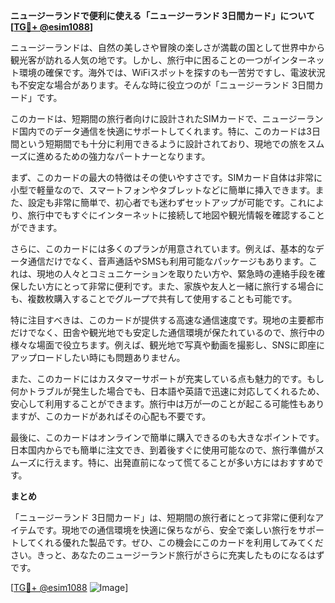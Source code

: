 **ニュージーランドで便利に使える「ニュージーランド 3日間カード」について[[TG💪+ @esim1088](https://t.me/s/esim1088)]**

ニュージーランドは、自然の美しさや冒険の楽しさが満載の国として世界中から観光客が訪れる人気の地です。しかし、旅行中に困ることの一つがインターネット環境の確保です。海外では、WiFiスポットを探すのも一苦労ですし、電波状況も不安定な場合があります。そんな時に役立つのが「ニュージーランド 3日間カード」です。

このカードは、短期間の旅行者向けに設計されたSIMカードで、ニュージーランド国内でのデータ通信を快適にサポートしてくれます。特に、このカードは3日間という短期間でも十分に利用できるように設計されており、現地での旅をスムーズに進めるための強力なパートナーとなります。

まず、このカードの最大の特徴はその使いやすさです。SIMカード自体は非常に小型で軽量なので、スマートフォンやタブレットなどに簡単に挿入できます。また、設定も非常に簡単で、初心者でも迷わずセットアップが可能です。これにより、旅行中でもすぐにインターネットに接続して地図や観光情報を確認することができます。

さらに、このカードには多くのプランが用意されています。例えば、基本的なデータ通信だけでなく、音声通話やSMSも利用可能なパッケージもあります。これは、現地の人々とコミュニケーションを取りたい方や、緊急時の連絡手段を確保したい方にとって非常に便利です。また、家族や友人と一緒に旅行する場合にも、複数枚購入することでグループで共有して使用することも可能です。

特に注目すべきは、このカードが提供する高速な通信速度です。現地の主要都市だけでなく、田舎や観光地でも安定した通信環境が保たれているので、旅行中の様々な場面で役立ちます。例えば、観光地で写真や動画を撮影し、SNSに即座にアップロードしたい時にも問題ありません。

また、このカードにはカスタマーサポートが充実している点も魅力的です。もし何かトラブルが発生した場合でも、日本語や英語で迅速に対応してくれるため、安心して利用することができます。旅行中は万が一のことが起こる可能性もありますが、このカードがあればその心配も不要です。

最後に、このカードはオンラインで簡単に購入できるのも大きなポイントです。日本国内からでも簡単に注文でき、到着後すぐに使用可能なので、旅行準備がスムーズに行えます。特に、出発直前になって慌てることが多い方にはおすすめです。

**まとめ**

「ニュージーランド 3日間カード」は、短期間の旅行者にとって非常に便利なアイテムです。現地での通信環境を快適に保ちながら、安全で楽しい旅行をサポートしてくれる優れた製品です。ぜひ、この機会にこのカードを利用してみてください。きっと、あなたのニュージーランド旅行がさらに充実したものになるはずです。

[[TG💪+ @esim1088](https://t.me/s/esim1088) ![Image](https://i.postimg.cc/Y0z9fWf4/image.png)]